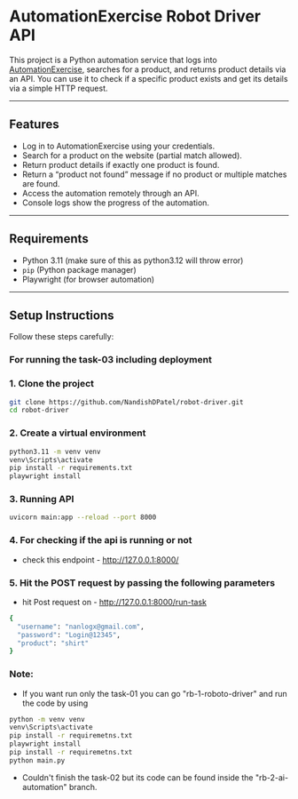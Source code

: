 # AutomationExercise Robot Driver API

This project is a Python automation service that logs into [AutomationExercise](https://automationexercise.com), searches for a product, and returns product details via an API. You can use it to check if a specific product exists and get its details via a simple HTTP request.

---

## Features

- Log in to AutomationExercise using your credentials.  
- Search for a product on the website (partial match allowed).  
- Return product details if exactly one product is found.  
- Return a “product not found” message if no product or multiple matches are found.  
- Access the automation remotely through an API.  
- Console logs show the progress of the automation.

---

## Requirements

- Python 3.11 (make sure of this as python3.12 will throw error)  
- `pip` (Python package manager)  
- Playwright (for browser automation)  

---

## Setup Instructions

Follow these steps carefully:

### For running the task-03 including deployment

### 1. Clone the project  

```bash
git clone https://github.com/NandishDPatel/robot-driver.git
cd robot-driver

```

### 2. Create a virtual environment

```bash
python3.11 -m venv venv
venv\Scripts\activate
pip install -r requirements.txt
playwright install

```

### 3. Running API
```bash
uvicorn main:app --reload --port 8000
```

### 4. For checking if the api is running or not
- check this endpoint - http://127.0.0.1:8000/


### 5. Hit the POST request by passing the following parameters
- hit Post request on - http://127.0.0.1:8000/run-task
```bash
{
  "username": "nanlogx@gmail.com",
  "password": "Login@12345",
  "product": "shirt"
}
```


### Note:
- If you want run only the task-01 you can go "rb-1-roboto-driver" and run the code by using 
```bash
python -m venv venv
venv\Scripts\activate
pip install -r requiremetns.txt
playwright install
pip install -r requiremetns.txt 
python main.py
```

- Couldn't finish the task-02 but its code can be found inside the "rb-2-ai-automation" branch.
